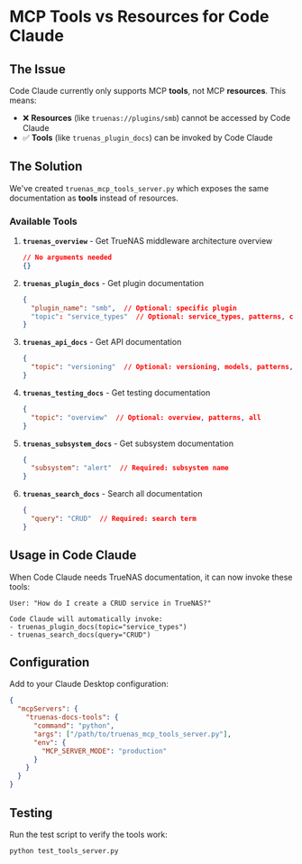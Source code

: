 # MCP Tools vs Resources for Code Claude

## The Issue

Code Claude currently only supports MCP **tools**, not MCP **resources**. This means:

- ❌ **Resources** (like `truenas://plugins/smb`) cannot be accessed by Code Claude
- ✅ **Tools** (like `truenas_plugin_docs`) can be invoked by Code Claude

## The Solution

We've created `truenas_mcp_tools_server.py` which exposes the same documentation as **tools** instead of resources.

### Available Tools

1. **`truenas_overview`** - Get TrueNAS middleware architecture overview
   ```json
   // No arguments needed
   {}
   ```

2. **`truenas_plugin_docs`** - Get plugin documentation
   ```json
   {
     "plugin_name": "smb",  // Optional: specific plugin
     "topic": "service_types"  // Optional: service_types, patterns, categories, all
   }
   ```

3. **`truenas_api_docs`** - Get API documentation
   ```json
   {
     "topic": "versioning"  // Optional: versioning, models, patterns, best_practices, all
   }
   ```

4. **`truenas_testing_docs`** - Get testing documentation
   ```json
   {
     "topic": "overview"  // Optional: overview, patterns, all
   }
   ```

5. **`truenas_subsystem_docs`** - Get subsystem documentation
   ```json
   {
     "subsystem": "alert"  // Required: subsystem name
   }
   ```

6. **`truenas_search_docs`** - Search all documentation
   ```json
   {
     "query": "CRUD"  // Required: search term
   }
   ```

## Usage in Code Claude

When Code Claude needs TrueNAS documentation, it can now invoke these tools:

```
User: "How do I create a CRUD service in TrueNAS?"

Code Claude will automatically invoke:
- truenas_plugin_docs(topic="service_types")
- truenas_search_docs(query="CRUD")
```

## Configuration

Add to your Claude Desktop configuration:

```json
{
  "mcpServers": {
    "truenas-docs-tools": {
      "command": "python",
      "args": ["/path/to/truenas_mcp_tools_server.py"],
      "env": {
        "MCP_SERVER_MODE": "production"
      }
    }
  }
}
```

## Testing

Run the test script to verify the tools work:

```bash
python test_tools_server.py
```